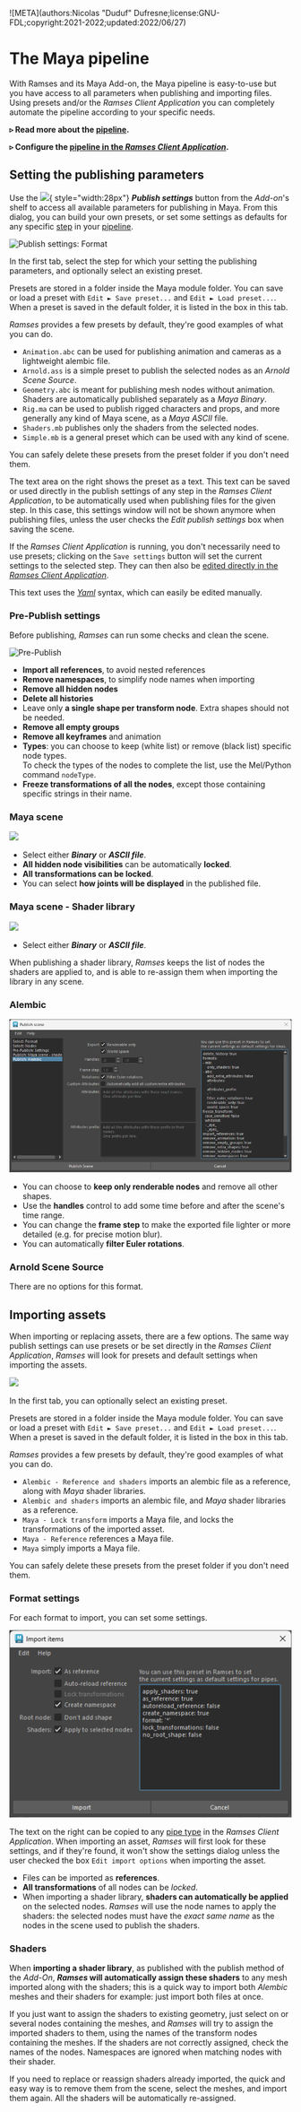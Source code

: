 ![META](authors:Nicolas "Duduf" Dufresne;license:GNU-FDL;copyright:2021-2022;updated:2022/06/27)

# The Maya pipeline

With Ramses and its Maya Add-on, the Maya pipeline is easy-to-use but you have access to all parameters when publishing and importing files. Using presets and/or the *Ramses Client Application* you can completely automate the pipeline according to your specific needs.

**▹ Read more about the [pipeline](../../pipeline/pipeline.md).**

**▹ Configure the [pipeline in the *Ramses Client Application*](../../pipeline/pipeline.md).**

## Setting the publishing parameters

Use the ![](../../img/icons/rampublishsettings.png){ style="width:28px"} ***Publish settings*** button from the *Add-on*'s shelf to access all available parameters for publishing in Maya. From this dialog, you can build your own presets, or set some settings as defaults for any specific [step](../../pipeline/pipeline.md) in your [pipeline](../../pipeline/pipeline.md).

![Publish settings: Format](/img/maya/publishsettings_format.png)  

In the first tab, select the step for which your setting the publishing parameters, and optionally select an existing preset.

Presets are stored in a folder inside the Maya module folder. You can save or load a preset with `Edit ► Save preset...` and `Edit ► Load preset...`. When a preset is saved in the default folder, it is listed in the box in this tab.

*Ramses* provides a few presets by default, they're good examples of what you can do.

- `Animation.abc` can be used for publishing animation and cameras as a lightweight alembic file.
- `Arnold.ass` is a simple preset to publish the selected nodes as an *Arnold Scene Source*.
- `Geometry.abc` is meant for publishing mesh nodes without animation. Shaders are automatically published separately as a *Maya Binary*.
- `Rig.ma` can be used to publish rigged characters and props, and more generally any kind of Maya scene, as a *Maya ASCII* file.
- `Shaders.mb` publishes only the shaders from the selected nodes.
- `Simple.mb` is a general preset which can be used with any kind of scene.

You can safely delete these presets from the preset folder if you don't need them.

The text area on the right shows the preset as a text. This text can be saved or used directly in the publish settings of any step in the *Ramses Client Application*, to be automatically used when publishing files for the given step. In this case, this settings window will not be shown anymore when publishing files, unless the user checks the *Edit publish settings* box when saving the scene.

If the *Ramses Client Application* is running, you don't necessarily need to use presets; clicking on the `Save settings` button will set the current settings to the selected step. They can then also be [edited directly in the *Ramses Client Application*](../../components/client/steps.md).

This text uses the [*Yaml*](https://yaml.org/) syntax, which can easily be edited manually.

### Pre-Publish settings

Before publishing, *Ramses* can run some checks and clean the scene.

![Pre-Publish](../../img/maya/publishsettings_prebublish.png)

- **Import all references**, to avoid nested references
- **Remove namespaces**, to simplify node names when importing
- **Remove all hidden nodes**
- **Delete all histories**
- Leave only **a single shape per transform node**. Extra shapes should not be needed.
- **Remove all empty groups**
- **Remove all keyframes** and animation
- **Types**: you can choose to keep (white list) or remove (black list) specific node types.  
  To check the types of the nodes to complete the list, use the Mel/Python command `nodeType`.
- **Freeze transformations of all the nodes**, except those containing specific strings in their name.

### Maya scene

![](../../img/maya/publishsettings_maya.png)

- Select either ***Binary*** or ***ASCII file***.
- **All hidden node visibilities** can be automatically **locked**.
- **All transformations can be locked**.
- You can select **how joints will be displayed** in the published file.

### Maya scene - Shader library

![](../../img/maya/publishsettings_mayashaders.png)

- Select either ***Binary*** or ***ASCII file***.

When publishing a shader library, *Ramses* keeps the list of nodes the shaders are applied to, and is able to re-assign them when importing the library in any scene.

### Alembic

![](../../img/maya/publishsettings_alembic.png)

- You can choose to **keep only renderable nodes** and remove all other shapes.
- Use the **handles** control to add some time before and after the scene's time range.
- You can change the **frame step** to make the exported file lighter or more detailed (e.g. for precise motion blur).
- You can automatically **filter Euler rotations**.

### Arnold Scene Source

There are no options for this format.

## Importing assets

When importing or replacing assets, there are a few options. The same way publish settings can use presets or be set directly in the *Ramses Client Application*, *Ramses* will look for presets and default settings when importing the assets.

![](../../img/maya/importsettings_preset.png)

In the first tab, you can optionally select an existing preset.

Presets are stored in a folder inside the Maya module folder. You can save or load a preset with `Edit ► Save preset...` and `Edit ► Load preset...`. When a preset is saved in the default folder, it is listed in the box in this tab.

*Ramses* provides a few presets by default, they're good examples of what you can do.

- `Alembic - Reference and shaders` imports an alembic file as a reference, along with *Maya* shader libraries.
- `Alembic and shaders` imports an alembic file, and *Maya* shader libraries as a reference.
- `Maya - Lock transform` imports a Maya file, and locks the transformations of the imported asset.
- `Maya - Reference` references a Maya file.
- `Maya` simply imports a Maya file.

You can safely delete these presets from the preset folder if you don't need them.

### Format settings

For each format to import, you can set some settings.

![](../../img/maya/importsettings_format.png)

The text on the right can be copied to any [pipe type](../../components/client/pipetypes.md) in the *Ramses Client Application*. When importing an asset, *Ramses* will first look for these settings, and if they're found, it won't show the settings dialog unless the user checked the box `Edit import options` when importing the asset.

- Files can be imported as **references**.
- **All transformations** of all nodes can be *locked*.
- When importing a shader library, **shaders can automatically be applied** on the selected nodes.
  *Ramses* will use the node names to apply the shaders: the selected nodes must have the *exact same name* as the nodes in the scene used to publish the shaders.

### Shaders

When **importing a shader library**, as published with the publish method of the *Add-On*, ***Ramses* will automatically assign these shaders** to any mesh imported along with the shaders; this is a quick way to import both *Alembic* meshes and their shaders for example: just import both files at once.

If you just want to assign the shaders to existing geometry, just select on or several nodes containing the meshes, and *Ramses* will try to assign the imported shaders to them, using the names of the transform nodes containing the meshes. If the shaders are not correctly assigned, check the names of the nodes. Namespaces are ignored when matching nodes with their shader.

If you need to replace or reassign shaders already imported, the quick and easy way is to remove them from the scene, select the meshes, and import them again. All the shaders will be automatically re-assigned.